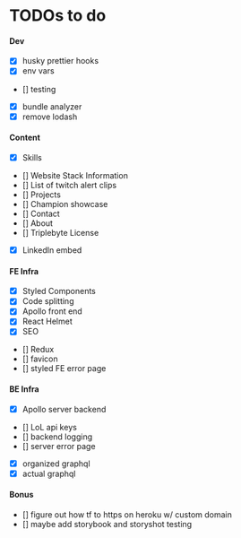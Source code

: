 # TODOs to do

#### Dev

- [x] husky prettier hooks
- [x] env vars
- [] testing
- [x] bundle analyzer
- [x] remove lodash

#### Content

- [x] Skills
- [] Website Stack Information
- [] List of twitch alert clips
- [] Projects
- [] Champion showcase
- [] Contact
- [] About
- [] Triplebyte License
- [x] LinkedIn embed

#### FE Infra

- [x] Styled Components
- [x] Code splitting
- [x] Apollo front end
- [x] React Helmet
- [x] SEO
- [] Redux
- [] favicon
- [] styled FE error page

#### BE Infra

- [x] Apollo server backend
- [] LoL api keys
- [] backend logging
- [] server error page
- [x] organized graphql
- [x] actual graphql

#### Bonus

- [] figure out how tf to https on heroku w/ custom domain
- [] maybe add storybook and storyshot testing
